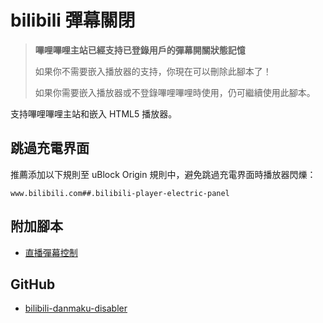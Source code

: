 # bilibili 彈幕關閉

> **嗶哩嗶哩主站已經支持已登錄用戶的彈幕開關狀態記憶**
>
> 如果你不需要嵌入播放器的支持，你現在可以刪除此腳本了！
>
> 如果你需要嵌入播放器或不登錄嗶哩嗶哩時使用，仍可繼續使用此腳本。

支持嗶哩嗶哩主站和嵌入 HTML5 播放器。

## 跳過充電界面

推薦添加以下規則至 uBlock Origin 規則中，避免跳過充電界面時播放器閃爍：

```
www.bilibili.com##.bilibili-player-electric-panel
```

## 附加腳本

- [直播彈幕控制][addon-script]

## GitHub

- [bilibili-danmaku-disabler][github]

[addon-script]: https://greasyfork.org/scripts/386857-live-danmaku-controller
[github]: https://github.com/akiirui/userscript/tree/bilibili-danmaku-disabler/
